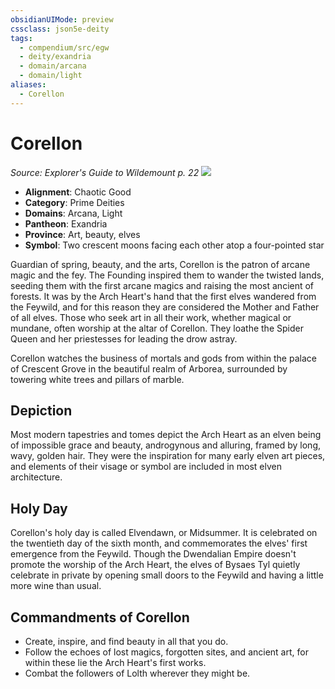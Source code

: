 ```yaml
---
obsidianUIMode: preview
cssclass: json5e-deity
tags:
  - compendium/src/egw
  - deity/exandria
  - domain/arcana
  - domain/light
aliases:
  - Corellon
---
```

# Corellon
*Source: Explorer's Guide to Wildemount p. 22* 
![](/compendium/deities/img/symbol-of-corellon.png#symbol)

- **Alignment**: Chaotic Good
- **Category**: Prime Deities
- **Domains**: Arcana, Light
- **Pantheon**: Exandria
- **Province**: Art, beauty, elves
- **Symbol**: Two crescent moons facing each other atop a four-pointed star

Guardian of spring, beauty, and the arts, Corellon is the patron of arcane magic and the fey. The Founding inspired them to wander the twisted lands, seeding them with the first arcane magics and raising the most ancient of forests. It was by the Arch Heart's hand that the first elves wandered from the Feywild, and for this reason they are considered the Mother and Father of all elves. Those who seek art in all their work, whether magical or mundane, often worship at the altar of Corellon. They loathe the Spider Queen and her priestesses for leading the drow astray.

Corellon watches the business of mortals and gods from within the palace of Crescent Grove in the beautiful realm of Arborea, surrounded by towering white trees and pillars of marble.

## Depiction

Most modern tapestries and tomes depict the Arch Heart as an elven being of impossible grace and beauty, androgynous and alluring, framed by long, wavy, golden hair. They were the inspiration for many early elven art pieces, and elements of their visage or symbol are included in most elven architecture.

## Holy Day

Corellon's holy day is called Elvendawn, or Midsummer. It is celebrated on the twentieth day of the sixth month, and commemorates the elves' first emergence from the Feywild. Though the Dwendalian Empire doesn't promote the worship of the Arch Heart, the elves of Bysaes Tyl quietly celebrate in private by opening small doors to the Feywild and having a little more wine than usual.

## Commandments of Corellon

- Create, inspire, and find beauty in all that you do.
- Follow the echoes of lost magics, forgotten sites, and ancient art, for within these lie the Arch Heart's first works.
- Combat the followers of Lolth wherever they might be.